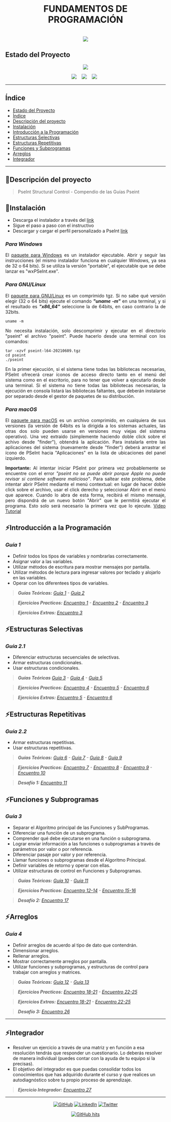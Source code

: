## <h1 align="center"> FUNDAMENTOS DE PROGRAMACIÓN</h1>
<p align="center">
<a href="https://pseint.sourceforge.net/">
<br> 
  <img src="https://user-images.githubusercontent.com/63121465/206097149-9da8059b-2e2d-48a2-8863-f9adde2b2dd1.png"/></a>
  <br> 
</p>


## Estado del Proyecto
<p align="center">
  <img src="https://visitor-badge.laobi.icu/badge?page_id=jwenjian.visitor-badge"/>
</p>

<p align="center">
  <a href="https://pseint.sourceforge.net/">
  <img src="https://img.shields.io/badge/pseint-00BC8E?style=for-the-badge&logo=supabase&logoColor=white" /></a>&nbsp;&nbsp;&nbsp;
  <a href="https://pseint.sourceforge.net/slide/pseint.html">
  <img src="https://img.shields.io/badge/Pseudocode-8A3391?style=for-the-badge&logo=pulumi&logoColor=white" /></a>&nbsp;&nbsp;&nbsp;
  <img src="https://img.shields.io/badge/Project%20Status-100/100%20-%231572B6.svg?&style=for-the-badge&logo=tailwind-css&logoColor=white" />&nbsp;&nbsp;
</p>
<hr>

## Índice

* [Estado del Proyecto](#estado-del-proyecto)
* [Índice](#índice)
* [Descripción del proyecto](#descripción-del-proyecto)
* [Instalación](#instalación)
* [Introducción a la Programación](#introducción-a-la-programación)
* [Estructuras Selectivas](#estructuras-selectivas)
* [Estructuras Repetitivas](#estructuras-repetitivas)
* [Funciones y Subprogramas](#funciones-y-subprogramas)
* [Arreglos](#arreglos)
* [Integrador](#integrador)
<hr>

## 🌱Descripción del proyecto
>PseInt Structural Control - Compendio de las Guías Pseint

## 🚀Instalación
- Descarga el instalador a través del [link](https://pseint.sourceforge.net/)
- Sigue el paso a paso con el instructivo
-  Descargar y cargar el perfil personalizado a PseInt [link](https://drive.google.com/file/d/1o3Abcs1poX9BFSl2ZemJOewcM7KeQ5eu/view)

### _Para Windows_
<p align="justify">El <a href="https://pseint.sourceforge.net/index.php?page=descargas.php&os=w32">paquete para Windows</a> es un instalador ejecutable. Abrir y seguir las instrucciones (el mismo instalador funciona en cualquier Windows, ya sea de 32 o 64 bits).
Si se utiliza la versión "portable", el ejecutable que se debe lanzar es "wxPSeInt.exe".</p>

### _Para GNU/Linux_
<p align="justify">El <a href="https://pseint.sourceforge.net/index.php?page=descargas.php&os=lnx">paquete para GNU/Linux</a> es un comprimido tgz. Si no sabe qué versión elegir (32 o 64 bits) ejecute el comando <b><em>"uname -m"</b></em> en una terminal, y si el resultado es <b><em>"x86_64"</b></em> seleccione la de 64bits, en caso contrario la de 32bits.</p>

```
uname -m
```

<p align="justify">No necesita instalación, solo descomprimir y ejecutar en el directorio "pseint" el archivo "pseint". Puede hacerlo desde una terminal con los comandos:</p>

```
tar -xzvf pseint-l64-20210609.tgz
cd pseint
./pseint
```
<p align="justify">En la primer ejecución, si el sistema tiene todas las bibliotecas necesarias, PSeInt ofrecerá crear íconos de acceso directo tanto en el menú del sistema como en el escritorio, para no tener que volver a ejecutarlo desde una terminal. Si el sistema no tiene todas las bibliotecas necesarias, la ejecución en consola listará las bibliotecas faltantes, que deberán instalarse por separado desde el gestor de paquetes de su distribución.</p>

### _Para macOS_

<p align="justify">El <a href="https://pseint.sourceforge.net/index.php?page=descargas.php&os=mac">paquete para macOS</a> es un archivo comprimido, en cualquiera de sus versiones (la versión de 64bits es la dirigida a los sistemas actuales, las otras dos solo pueden usarse en versiones muy viejas del sistema operativo). Una vez extraido (simplemente haciendo doble click sobre el achivo desde "finder"), obtendrá la aplicación. Para instalarla entre las aplicaciones del sistema (nuevamente desde "finder") deberá arrastrar el ícono de PSeInt hacia "Aplicaciones" en la lista de ubicaciones del panel izquierdo.</p>
<p align="justify"><b>Importante:</b> Al intentar iniciar PSeInt por primera vez probablemente se encuentre con el error <em>"pseint no se puede abrir porque Apple no puede revisar si contiene software malicioso"</em>. Para saltear este problema, debe intentar abrir PSeInt mediante el menú contextual: en lugar de hacer doble click sobre el archivo, usar el click derecho y seleccionar Abrir en el menú que aparece. Cuando lo abra de esta forma, recibirá el mismo mensaje, pero dispondrá de un nuevo botón "Abrir" que le permitirá ejecutar el programa. Esto solo será necesario la primera vez que lo ejecute. <a href="https://www.youtube.com/watch?v=C_wjboaeU-4">Video Tutorial</a>
</p>



## ⚡Introducción a la Programación
### _Guía 1_
- Definir todos los tipos de variables y nombrarlas correctamente.
- Asignar valor a las variables.
- Utilizar métodos de escritura para mostrar mensajes por pantalla.
- Utilizar métodos de lectura para ingresar valores por teclado y alojarlo en las variables.
- Operar con los diferentees tipos de variables.

>**_Guías Teóricas:_** _[Guía 1](https://drive.google.com/file/d/1pPqSqaUUJCIFRypI8AFXuE_SULNexfl6/view) - [Guía 2](https://drive.google.com/file/d/1shYewvlZ1cmfgHRQVVmBuTwEI7qvsUNh/view)_

>**_Ejercicios Practicos:_** _[Encuentro 1](Practical%20Exercises%20-%20Task%201) - [Encuentro 2](Practical%20Exercises%20-%20Task%202) - [Encuentro 3](Practical%20Exercises%20-%20Task%203)_

>**_Ejercicios Extras:_** _[Encuentro 3](Practical%20Exercises%20-%20Task%203/Extra%20Exercises%20-%20Task%203)_

## ⚡Estructuras Selectivas
### _Guía 2.1_
- Diferenciar estructuras secuenciales de selectivas.
- Armar estructuras condicionales.
- Usar estructuras condicionales.

>**_Guías Teóricas_** _[Guía 3](https://drive.google.com/file/d/10qGdO7HOmYaoH86vEOrPFp6M7QAN7hd5/view) - [Guía 4](https://drive.google.com/file/d/1NwfAhRl_llW24g8IwEHWzhEfXWqvpf5w/view) - [Guía 5](https://drive.google.com/file/d/12hly8mQmBiQcohBoHvr6KSa1YTAIHF_k/view)_

>**_Ejercicios Practicos:_** _[Encuentro 4](Practical%20Exercises%20-%20Task%204) - [Encuentro 5](Practical%20Exercises%20-%20Task%205) - [Encuentro 6](Practical%20Exercises%20-%20Task%206)_

>**_Ejercicios Extras:_** _[Encuentro 5](Practical%20Exercises%20-%20Task%205/Extra%20Exercises%20-%20Task%205) - [Encuentro 6](Practical%20Exercises%20-%20Task%206/Extra%20Exercises%20-%20Task%206)_


## ⚡Estructuras Repetitivas  
### _Guía 2.2_
- Armar estructuras repetitivas.
- Usar estructuras repetitivas.

>**_Guías Teóricas:_** _[Guía 6](https://drive.google.com/file/d/1ipWceCteAmMAsPkwXHgC3dux9ZshTNmx/view) - [Guía 7](https://drive.google.com/file/d/1u_kHrfJAMAUle__aBSukf1Lph1Fr6DtV/view) - [Guía 8](https://drive.google.com/file/d/1bTG993kCgYxxnkXDbFsOPEEoUaUkEYsX/view) - [Guía 9](https://drive.google.com/file/d/1mA8X7XG6FnBfQseHmAr2xV15yW4R1kyC/view)_

>**_Ejercicios Practicos:_** _[Encuentro 7](Practical%20Exercises%20-%20Task%207) - [Encuentro 8](Practical%20Exercises%20-%20Task%208) - [Encuentro 9](Practical%20Exercises%20-%20Task%209) - [Encuentro 10](Practical%20Exercises%20-%20Task%2010)_

>**_Desafío 1:_** _[Encuentro 11](Practical%20Exercises%20-%20Task%2011)_

## ⚡Funciones y Subprogramas
### _Guía 3_
- Separar el Algoritmo principal de las Funciones y SubProgramas.
- Diferenciar una función de un subprograma.
- Comprender qué debe ejecutarse en una función o subprograma.
- Lograr enviar información a las funciones o subprogramas a través de parámetros por valor o por referencia.
- Diferenciar pasaje por valor y por referencia.
- Llamar funciones o subprogramas desde el Algoritmo Principal.
- Definir variables de retorno y operar con ellas.
- Utilizar estructuras de control en Funciones y Subprogramas.

>**_Guías Teóricas:_** _[Guía 10](https://drive.google.com/file/d/1cjYzQO5QPo1yzUXWIz6KsryHoHTHBVTZ/view) - [Guía 11](https://drive.google.com/file/d/1zVyR9WzerHm8US_KksNfLXfq-7qWI5fP/view)_

>**_Ejercicios Practicos:_** _[Encuentro 12-14](Practical%20Exercises%20-%20Task%2012-14) - [Encuentro 15-16](Practical%20Exercises%20-%20Task%2015-16)_

>**_Desafío 2:_** _[Encuentro 17](Practical%20Exercises%20-%20Task%2017)_

## ⚡Arreglos
### _Guía 4_
- Definir arreglos de acuerdo al tipo de dato que contendrán.
- Dimensionar arreglos.
- Rellenar arreglos.
- Mostrar correctamente arreglos por pantalla.
- Utilizar funciones y subprogramas, y estructuras de control para trabajar con arreglos y matrices.

>**_Guías Teóricas:_**  _[Guía 12](https://drive.google.com/file/d/1xKgCDGcNoYT-TMc-gEBgTExA6sVF2pma/view) - [Guía 13](https://drive.google.com/file/d/115mPDyp5nCVkMf5NMuLdYmJrU6draMFy/view)_

>**_Ejercicios Practicos:_** _[Encuentro 18-21](Practical%20Exercises%20-%20Task%2018-21) - [Encuentro 22-25](Practical%20Exercises%20-%20Task%2022-25)_

>**_Ejercicios Extras:_** _[Encuentro 18-21](https://github.com/Zexc4/Programming_Fundamentals/tree/main/Practical%20Exercises%20-%20Task%2018-21/Extra%20Exercises%20-%20Task%2018-21) - [Encuentro 22-25](https://github.com/Zexc4/Programming_Fundamentals/tree/main/Practical%20Exercises%20-%20Task%2022-25/Extra%20Exercises%20-%20Task%2022-25)_

>**_Desafío 3:_** _[Encuentro 26](Practical%20Exercises%20-%20Task%2026)_

<hr>

## ⚡Integrador

- Resolver un ejercicio a través de una matriz y en función a esa resolución tendrás que responder un cuestionario. Lo deberás resolver de manera individual (puedes contar con la ayuda de tu equipo si la precisas).
- El objetivo del integrador es que puedas consolidar todos los conocimientos que has adquirido durante el curso y que realices un autodiagnóstico sobre tu propio proceso de aprendizaje.

> **_Ejercicio Integrador:_** _[Encuentro 27](https://github.com/Zexc4/Programming_Fundamentals/blob/main/Practical%20Exercises%20-%20Task%2027/Integrative_Exercise.psc)_

<hr>

<p align="center">
    <a href="https://github.com/Zexc4" target="_blank"><img alt="GitHub" src="https://img.shields.io/badge/-@Zexc4-181717?style=flat-square&logo=GitHub&logoColor=white"></a>
    <a href="https://www.linkedin.com/in/michael-paucar-rojas-061545129" target="_blank"><img alt="LinkedIn" src="https://img.shields.io/badge/-LinkedIn-0077B5?style=flat-square&logo=Linkedin&logoColor=white"></a>
    <a href="https://twitter.com/Zexc4Maiky" target="_blank"><img alt="Twitter" src="https://img.shields.io/badge/-twitter-1DA1F2?style=flat-square&logo=twitter&logoColor=white"></a>
</p>

<p align="center">
    <a href="https://github.com/Zexc4/Programming_Fundamentals" target="_blank"><img alt="GitHub hits" src="https://img.shields.io/github/last-commit/Zexc4/Programming_Fundamentals?label=profile%20updated&style=flat-square"></a>
</p>
